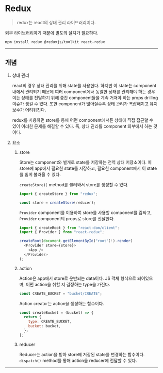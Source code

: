 # Redux

> redux는 react의 상태 관리 라이브러리이다.

외부 라이브러리이기 때문에 별도의 설치가 필요하다.

```shell
npm install redux @reduxjs/toolkit react-redux
```

---

## 개념

1. 상태 관리

   react의 경우 상태 관리를 위해 state를 사용한다. 하지만 이 state는 component 내에서 관리되기 때문에 여러 component에서 동일한 상태를 관리해야 하는 경우 이는 상태를 전달하기 위해 중간 component들을 계속 거쳐야 하는 props drilling 이슈가 생길 수 있다. 또한 component가 많아질수록 상태 관리가 복잡해지고 유지보수가 어려워진다.

   redux를 사용하면 store를 통해 어떤 component에서든 상태에 직접 접근할 수 있어 이러한 문제를 해결할 수 있다. 즉, 상태 관리를 component 외부에서 하는 것이다.

2. 요소

   1. store

      Store는 component와 별개로 state를 저장하는 전역 상태 저장소이다. 이 store에 app에서 필요한 state를 저장하고, 필요한 component에서 이 state를 쉽게 불러올 수 있다.

      `createStore()` method를 불러와서 store를 생성할 수 있다.

      ```js
      import { createStore } from "redux";

      const store = createStore(reducer);
      ```

      `Provider` component를 이용하여 store를 사용할 component를 감싸고, `Provider` component의 props로 store를 전달한다.

      ```js
      import { createRoot } from "react-dom/client";
      import { Provider } from "react-redux";

      createRoot(document.getElementById("root")!).render(
        <Provider store={store}>
          <App />
        </Provider>
      );
      ```

   2. action

      Action은 app에서 store로 운반되는 data이다. JS 객체 형식으로 되어있으며, 어떤 action을 취할 지 결정하는 type을 가진다.

      ```js
      const CREATE_BUCKET = "bucket/CREATE";
      ```

      Action creator는 action을 생성하는 함수이다.

      ```js
      const createBucket = (bucket) => {
        return {
          type: CREATE_BUCKET,
          bucket: bucket,
        };
      };
      ```

   3. reducer

      Reducer는 action을 받아 store에 저장된 state를 변경하는 함수이다. `dispatch()` method를 통해 action을 reducer에 전달할 수 있다.

---

